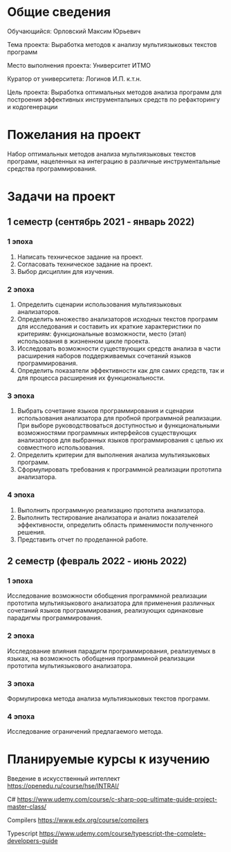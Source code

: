 # Общие сведения

Обучающийся: Орловский Максим Юрьевич

Тема проекта: Выработка методов к анализу мультиязыковых текстов программ

Место выполнения проекта: Университет ИТМО

Куратор от университета: Логинов И.П. к.т.н.

Цель проекта: Выработка оптимальных методов анализа программ для построения эффективных инструментальных средств по рефакторингу и кодогенерации 


# Пожелания на проект
Набор оптимальных методов анализа мультиязыковых текстов программ, нацеленных на интеграцию в различные инструментальные средства программирования.

# Задачи на проект
## 1 семестр (сентябрь 2021 - январь 2022)
### 1 эпоха
1.	Написать техническое задание на проект.
2.	Согласовать техническое задание на проект.
3.	Выбор дисциплин для изучения.
### 2 эпоха
1.	Определить сценарии использования мультиязыковых анализаторов.
2.	Определить множество анализаторов исходных текстов программ для исследования и составить их краткие характеристики по критериям: функциональные возможности, место (этап) использования в жизненном цикле проекта.
3.	Исследовать возможности существующих средств анализа в части расширения наборов поддерживаемых сочетаний языков программирования.
4.	Определить показатели эффективности как для самих средств, так и для процесса расширения их функциональности.
### 3 эпоха
1.	Выбрать сочетание языков программирования и сценарии использования анализатора для пробной программной реализации. При выборе руководствоваться доступностью и функциональными возможностями программных интерфейсов существующих анализаторов для выбранных языков программирования с целью их совместного использования.
2.	Определить критерии для выполнения анализа мультиязыковых программ.
3.	Сформулировать требования к программной реализации прототипа анализатора.
### 4 эпоха
1.	Выполнить программную реализацию прототипа анализатора.
2.	Выполнить тестирование анализатора и анализ показателей эффективности, определить область применимости полученного решения.
3.	Представить отчет по проделанной работе.
## 2 семестр (февраль 2022 - июнь 2022)
### 1 эпоха
Исследование возможности обобщения программной реализации прототипа мультиязыкового анализатора для применения различных сочетаний языков программирования, реализующих одинаковые парадигмы программирования.
### 2 эпоха
Исследование влияния парадигм программирования, реализуемых в языках, на возможность обобщения программной реализации прототипа мультиязыкового анализатора.
### 3 эпоха
Формулировка метода анализа мультиязыковых текстов программ.
### 4 эпоха
Исследование ограничений предлагаемого метода.

# Планируемые курсы к изучению
Введение в искусственный интеллект https://openedu.ru/course/hse/INTRAI/

C# https://www.udemy.com/course/c-sharp-oop-ultimate-guide-project-master-class/

Compilers https://www.edx.org/course/compilers

Typescript https://www.udemy.com/course/typescript-the-complete-developers-guide
